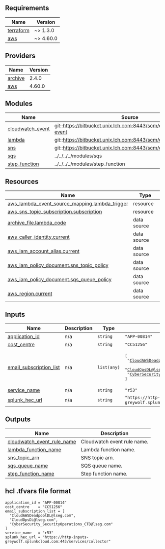 ## Requirements

| Name | Version |
|------|---------|
| <a name="requirement_terraform"></a> [terraform](#requirement\_terraform) | ~> 1.3.0 |
| <a name="requirement_aws"></a> [aws](#requirement\_aws) | ~> 4.60.0 |

## Providers

| Name | Version |
|------|---------|
| <a name="provider_archive"></a> [archive](#provider\_archive) | 2.4.0 |
| <a name="provider_aws"></a> [aws](#provider\_aws) | 4.60.0 |

## Modules

| Name | Source | Version |
|------|--------|---------|
| <a name="module_cloudwatch_event"></a> [cloudwatch\_event](#module\_cloudwatch\_event) | git::https://bitbucket.unix.lch.com:8443/scm/ceatm/cloudwatch-event | 1.1.0 |
| <a name="module_lambda"></a> [lambda](#module\_lambda) | git::https://bitbucket.unix.lch.com:8443/scm/ceatm/lambda | 2.1.0 |
| <a name="module_sns"></a> [sns](#module\_sns) | git::https://bitbucket.unix.lch.com:8443/scm/ceatm/sns | 1.3.0 |
| <a name="module_sqs"></a> [sqs](#module\_sqs) | ../../../../modules/sqs | n/a |
| <a name="module_step_function"></a> [step\_function](#module\_step\_function) | ../../../../modules/step_function | n/a |

## Resources

| Name | Type |
|------|------|
| [aws_lambda_event_source_mapping.lambda_trigger](https://registry.terraform.io/providers/hashicorp/aws/latest/docs/resources/lambda_event_source_mapping) | resource |
| [aws_sns_topic_subscription.subscription](https://registry.terraform.io/providers/hashicorp/aws/latest/docs/resources/sns_topic_subscription) | resource |
| [archive_file.lambda_code](https://registry.terraform.io/providers/hashicorp/archive/latest/docs/data-sources/file) | data source |
| [aws_caller_identity.current](https://registry.terraform.io/providers/hashicorp/aws/latest/docs/data-sources/caller_identity) | data source |
| [aws_iam_account_alias.current](https://registry.terraform.io/providers/hashicorp/aws/latest/docs/data-sources/iam_account_alias) | data source |
| [aws_iam_policy_document.sns_topic_policy](https://registry.terraform.io/providers/hashicorp/aws/latest/docs/data-sources/iam_policy_document) | data source |
| [aws_iam_policy_document.sqs_queue_policy](https://registry.terraform.io/providers/hashicorp/aws/latest/docs/data-sources/iam_policy_document) | data source |
| [aws_region.current](https://registry.terraform.io/providers/hashicorp/aws/latest/docs/data-sources/region) | data source |

## Inputs

| Name | Description | Type | Default | Required |
|------|-------------|------|---------|:--------:|
| <a name="input_application_id"></a> [application\_id](#input\_application\_id) | n/a | `string` | `"APP-00814"` | no |
| <a name="input_cost_centre"></a> [cost\_centre](#input\_cost\_centre) | n/a | `string` | `"CC51256"` | no |
| <a name="input_email_subscription_list"></a> [email\_subscription\_list](#input\_email\_subscription\_list) | n/a | `list(any)` | <pre>[<br>  "CloudAWSDeadpoolDL@lseg.com",<br>  "CloudOpsDL@lseg.com",<br>  "CyberSecurity_SecurityOperations_CTD@lseg.com"<br>]</pre> | no |
| <a name="input_service_name"></a> [service\_name](#input\_service\_name) | n/a | `string` | `"r53"` | no |
| <a name="input_splunk_hec_url"></a> [splunk\_hec\_url](#input\_splunk\_hec\_url) | n/a | `string` | `"https://http-inputs-greywolf.splunkcloud.com:443/services/collector"` | no |

## Outputs

| Name | Description |
|------|-------------|
| <a name="output_cloudwatch_event_rule_name"></a> [cloudwatch\_event\_rule\_name](#output\_cloudwatch\_event\_rule\_name) | Cloudwatch event rule name. |
| <a name="output_lambda_function_name"></a> [lambda\_function\_name](#output\_lambda\_function\_name) | Lambda function name. |
| <a name="output_sns_topic_arn"></a> [sns\_topic\_arn](#output\_sns\_topic\_arn) | SNS topic arn. |
| <a name="output_sqs_queue_name"></a> [sqs\_queue\_name](#output\_sqs\_queue\_name) | SQS queue name. |
| <a name="output_step_function_name"></a> [step\_function\_name](#output\_step\_function\_name) | Step function name. |

## hcl .tfvars file format

```
application_id = "APP-00814"
cost_centre    = "CC51256"
email_subscription_list = [
  "CloudAWSDeadpoolDL@lseg.com",
  "CloudOpsDL@lseg.com",
  "CyberSecurity_SecurityOperations_CTD@lseg.com"
]
service_name   = "r53"
splunk_hec_url = "https://http-inputs-greywolf.splunkcloud.com:443/services/collector"
```
